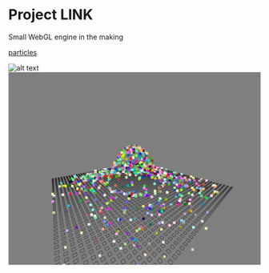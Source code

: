 # Project LINK
Small WebGL engine in the making

[particles](./src/test.html)

![alt text](./images/pathTraceRendering.PNG)
![alt text](./images/3dparticles.PNG)
